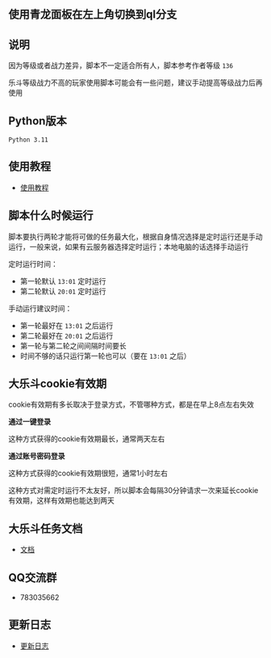 <h2>使用青龙面板在左上角切换到ql分支</h2>


## 说明

因为等级或者战力差异，脚本不一定适合所有人，脚本参考作者等级 `136`

乐斗等级战力不高的玩家使用脚本可能会有一些问题，建议手动提高等级战力后再使用


## Python版本

```
Python 3.11
```


## 使用教程

- [使用教程](./md/tutorials.md ':include')


## 脚本什么时候运行

脚本要执行两轮才能将可做的任务最大化，根据自身情况选择是定时运行还是手动运行，一般来说，如果有云服务器选择定时运行；本地电脑的话选择手动运行

定时运行时间：
- 第一轮默认 `13:01` 定时运行
- 第二轮默认 `20:01` 定时运行

手动运行建议时间：
- 第一轮最好在 `13:01` 之后运行
- 第二轮最好在 `20:01` 之后运行
- 第一轮与第二轮之间间隔时间要长
- 时间不够的话只运行第一轮也可以（要在 `13:01` 之后）


## 大乐斗cookie有效期

cookie有效期有多长取决于登录方式，不管哪种方式，都是在早上8点左右失效

**通过一键登录**

这种方式获得的cookie有效期最长，通常两天左右

**通过账号密码登录**

这种方式获得的cookie有效期很短，通常1小时左右

这种方式对需定时运行不太友好，所以脚本会每隔30分钟请求一次来延长cookie有效期，这样有效期也能达到两天


## 大乐斗任务文档

- [文档](https://www.gaoyuanqi.cn/python-daledou/#more)


## QQ交流群

- 783035662


## 更新日志

- [更新日志](./md/update_log.md ':include')
